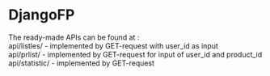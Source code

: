 # DjangoFP
The ready-made APIs can be found at :  
api/listles/ - implemented by GET-request with user_id as input  
api/prlist/ - implemented by GET-request for input of user_id and product_id  
api/statistic/ - implemented by GET-request 
